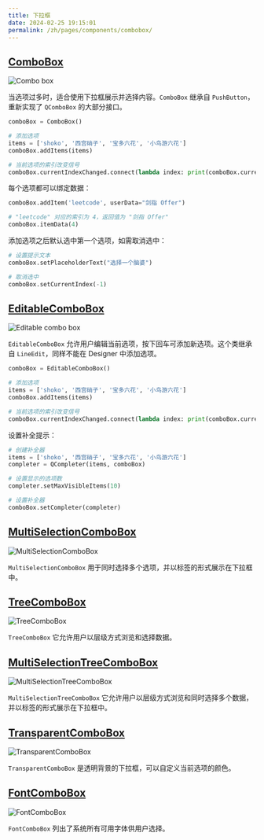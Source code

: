 ```yaml
---
title: 下拉框
date: 2024-02-25 19:15:01
permalink: /zh/pages/components/combobox/
---
```


## [ComboBox](https://pyqt-fluent-widgets.readthedocs.io/en/latest/autoapi/qfluentwidgets/components/widgets/combo_box/index.html#qfluentwidgets.components.widgets.combo_box.ComboBox)

![Combo box](/img/components/combobox/ComboBox.png)

当选项过多时，适合使用下拉框展示并选择内容。`ComboBox` 继承自 `PushButton`，重新实现了 `QComboBox` 的大部分接口。

```python
comboBox = ComboBox()

# 添加选项
items = ['shoko', '西宫硝子', '宝多六花', '小鸟游六花']
comboBox.addItems(items)

# 当前选项的索引改变信号
comboBox.currentIndexChanged.connect(lambda index: print(comboBox.currentText()))
```

每个选项都可以绑定数据：
```python
comboBox.addItem('leetcode', userData="剑指 Offer")

# "leetcode" 对应的索引为 4，返回值为 "剑指 Offer"
comboBox.itemData(4)
```

添加选项之后默认选中第一个选项，如需取消选中：
```python
# 设置提示文本
comboBox.setPlaceholderText("选择一个脑婆")

# 取消选中
comboBox.setCurrentIndex(-1)
```

## [EditableComboBox](https://pyqt-fluent-widgets.readthedocs.io/en/latest/autoapi/qfluentwidgets/components/widgets/combo_box/index.html#qfluentwidgets.components.widgets.combo_box.EditableComboBox)

![Editable combo box](/img/components/combobox/EditableComboBox.png)

`EditableComboBox` 允许用户编辑当前选项，按下回车可添加新选项。这个类继承自 `LineEdit`，同样不能在 Designer 中添加选项。

```python
comboBox = EditableComboBox()

# 添加选项
items = ['shoko', '西宫硝子', '宝多六花', '小鸟游六花']
comboBox.addItems(items)

# 当前选项的索引改变信号
comboBox.currentIndexChanged.connect(lambda index: print(comboBox.currentText()))
```

设置补全提示：
```python
# 创建补全器
items = ['shoko', '西宫硝子', '宝多六花', '小鸟游六花']
completer = QCompleter(items, comboBox)

# 设置显示的选项数
completer.setMaxVisibleItems(10)

# 设置补全器
comboBox.setCompleter(completer)
```

## [MultiSelectionComboBox](https://qfluentwidgets.com/zh/price)

![MultiSelectionComboBox](/img/components/combobox/MultiSelectionComboBox.png)

`MultiSelectionComboBox` 用于同时选择多个选项，并以标签的形式展示在下拉框中。

## [TreeComboBox](https://qfluentwidgets.com/zh/price)

![TreeComboBox](/img/components/combobox/TreeComboBox.png)

`TreeComboBox` 它允许用户以层级方式浏览和选择数据。

## [MultiSelectionTreeComboBox](https://qfluentwidgets.com/zh/price)

![MultiSelectionTreeComboBox](/img/components/combobox/MultiSelectionTreeComboBox.png)

`MultiSelectionTreeComboBox` 它允许用户以层级方式浏览和同时选择多个数据，并以标签的形式展示在下拉框中。

## [TransparentComboBox](https://qfluentwidgets.com/zh/price)

![TransparentComboBox](/img/components/combobox/TransparentComboBox.png)

`TransparentComboBox` 是透明背景的下拉框，可以自定义当前选项的颜色。

## [FontComboBox](https://qfluentwidgets.com/zh/price)

![FontComboBox](/img/components/combobox/FontComboBox.png)

`FontComboBox` 列出了系统所有可用字体供用户选择。